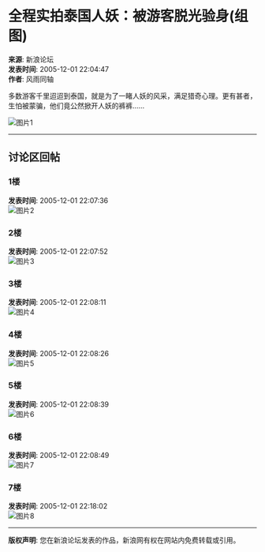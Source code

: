 # 全程实拍泰国人妖：被游客脱光验身(组图)

**来源**: 新浪论坛  
**发表时间**: 2005-12-01 22:04:47  
**作者**: 风雨同轴  

多数游客千里迢迢到泰国，就是为了一睹人妖的风采，满足猎奇心理。更有甚者，生怕被蒙骗，他们竟公然掀开人妖的裤裤……

![图片1](http://image2.sina.com.cn/dy/upload/12/252/20051201/111/22280/22280.jpg "点击看大图")

---

## 讨论区回帖  

### 1楼
**发表时间**: 2005-12-01 22:07:36  
![图片2](http://image2.sina.com.cn/dy/upload/12/252/20051201/111/22280/22281.jpg "点击看大图")

### 2楼
**发表时间**: 2005-12-01 22:07:52  
![图片3](http://image2.sina.com.cn/dy/upload/12/252/20051201/111/22280/22282.jpg "点击看大图")

### 3楼
**发表时间**: 2005-12-01 22:08:11  
![图片4](http://image2.sina.com.cn/dy/upload/12/252/20051201/111/22280/22283.jpg "点击看大图")

### 4楼
**发表时间**: 2005-12-01 22:08:26  
![图片5](http://image2.sina.com.cn/dy/upload/12/252/20051201/111/22280/22284.jpg "点击看大图")

### 5楼
**发表时间**: 2005-12-01 22:08:39  
![图片6](http://image2.sina.com.cn/dy/upload/12/252/20051201/111/22280/22285.jpg "点击看大图")

### 6楼
**发表时间**: 2005-12-01 22:08:49  
![图片7](http://image2.sina.com.cn/dy/upload/12/252/20051201/111/22280/22286.jpg "点击看大图")

### 7楼
**发表时间**: 2005-12-01 22:18:02  
![图片8](http://image2.sina.com.cn/dy/upload/12/252/20051201/111/22280/22287.jpg "点击看大图")

---

**版权声明**: 您在新浪论坛发表的作品，新浪网有权在网站内免费转载或引用。